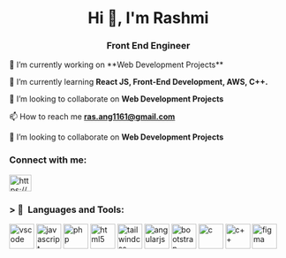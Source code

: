 <h1 align="center">Hi 👋, I'm Rashmi</h1>
<h3 align="center">Front End Engineer</h3>
🔭 I’m currently working on **Web Development Projects**

🌱 I’m currently learning **React JS, Front-End Development, AWS, C++.**

👯 I’m looking to collaborate on **Web Development Projects**

📫 How to reach me **ras.ang1161@gmail.com**

👯 I’m looking to collaborate on **Web Development Projects**

<h3 align="left">Connect with me:</h3>
<p align="left">


<a href="https://www.linkedin.com/in/rashmi-angane/" target="blank"><img align="center" src="https://raw.githubusercontent.com/rahuldkjain/github-profile-readme-generator/master/src/images/icons/Social/linked-in-alt.svg" alt="https://www.linkedin.com/in/rashmi-angane/" height="30" width="40" /></a>
          

</p>
<h3 align="left"> > 🚀 &nbsp;Languages and Tools:</h3>

<p align="left">
<img src="https://cdn.jsdelivr.net/gh/devicons/devicon/icons/vscode/vscode-original.svg" alt="vscode" width="45" height="45"/>
<img src="https://cdn.jsdelivr.net/gh/devicons/devicon/icons/javascript/javascript-original.svg"  alt="javascript" width="45" height="45"/>
          
<img src="https://cdn.jsdelivr.net/gh/devicons/devicon/icons/php/php-original.svg" alt="php" width="45" height="45"/>
<img src="https://cdn.jsdelivr.net/gh/devicons/devicon/icons/html5/html5-original-wordmark.svg" alt="html5" width="45" height="45" />
          
<img src="https://cdn.jsdelivr.net/gh/devicons/devicon/icons/tailwindcss/tailwindcss-plain.svg" alt="tailwindcss" width="45" height="45" />
<img src="https://cdn.jsdelivr.net/gh/devicons/devicon/icons/angularjs/angularjs-original.svg" alt="angularjs" width="45" height="45"/>
<img src="https://cdn.jsdelivr.net/gh/devicons/devicon/icons/bootstrap/bootstrap-plain-wordmark.svg" alt="bootstrap" width="45" height="45" />
<img src="https://cdn.jsdelivr.net/gh/devicons/devicon/icons/c/c-original.svg" alt="c" width="45" height="45"/>
<img src="https://cdn.jsdelivr.net/gh/devicons/devicon/icons/cplusplus/cplusplus-original.svg" alt="c++" width="45" height="45" />
<img src="https://cdn.jsdelivr.net/gh/devicons/devicon/icons/figma/figma-original.svg" alt="figma" width="45" height="45" />

 
          
     
                   
          
</p>
